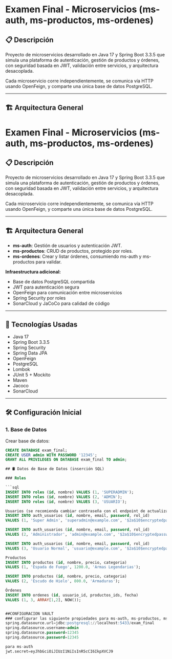 # Examen Final - Microservicios (ms-auth, ms-productos, ms-ordenes)

## 📋 Descripción

Proyecto de microservicios desarrollado en Java 17 y Spring Boot 3.3.5 que simula una plataforma de autenticación, gestión de productos y órdenes, con seguridad basada en JWT, validación entre servicios, y arquitectura desacoplada.

Cada microservicio corre independientemente, se comunica vía HTTP usando OpenFeign, y comparte una única base de datos PostgreSQL.

---

## 🏗 Arquitectura General

# Examen Final - Microservicios (ms-auth, ms-productos, ms-ordenes)

## 📋 Descripción

Proyecto de microservicios desarrollado en Java 17 y Spring Boot 3.3.5 que simula una plataforma de autenticación, gestión de productos y órdenes, con seguridad basada en JWT, validación entre servicios, y arquitectura desacoplada.

Cada microservicio corre independientemente, se comunica vía HTTP usando OpenFeign, y comparte una única base de datos PostgreSQL.

---

## 🏗 Arquitectura General

- **ms-auth**: Gestión de usuarios y autenticación JWT.
- **ms-productos**: CRUD de productos, protegido por roles.
- **ms-ordenes**: Crear y listar órdenes, consumiendo ms-auth y ms-productos para validar.

**Infraestructura adicional:**
- Base de datos PostgreSQL compartida
- JWT para autenticación segura
- OpenFeign para comunicación entre microservicios
- Spring Security por roles
- SonarCloud y JaCoCo para calidad de código

---

## 🚀 Tecnologías Usadas

- Java 17
- Spring Boot 3.3.5
- Spring Security
- Spring Data JPA
- OpenFeign
- PostgreSQL
- Lombok
- JUnit 5 + Mockito
- Maven
- Jacoco
- SonarCloud

---

## 🛠 Configuración Inicial

### 1. Base de Datos

Crear base de datos:

```sql
CREATE DATABASE exam_final;
CREATE USER admin WITH PASSWORD '12345';
GRANT ALL PRIVILEGES ON DATABASE exam_final TO admin;

## 🛢 Datos de Base de Datos (inserción SQL)

### Roles

```sql
INSERT INTO roles (id, nombre) VALUES (1, 'SUPERADMIN');
INSERT INTO roles (id, nombre) VALUES (2, 'ADMIN');
INSERT INTO roles (id, nombre) VALUES (3, 'USUARIO');

Usuarios (se recomienda cambiar contraseña con el endpoint de actualizar)
INSERT INTO auth_usuarios (id, nombre, email, password, rol_id)
VALUES (1, 'Super Admin', 'superadmin@example.com', '$2a$10$encryptedpassword', 1);

INSERT INTO auth_usuarios (id, nombre, email, password, rol_id)
VALUES (2, 'Administrador', 'admin@example.com', '$2a$10$encryptedpassword', 2);

INSERT INTO auth_usuarios (id, nombre, email, password, rol_id)
VALUES (3, 'Usuario Normal', 'usuario@example.com', '$2a$10$encryptedpassword', 3);

Productos
INSERT INTO productos (id, nombre, precio, categoria)
VALUES (1, 'Espada de Fuego', 1200.0, 'Armas Legendarias');

INSERT INTO productos (id, nombre, precio, categoria)
VALUES (2, 'Escudo de Hielo', 800.0, 'Armaduras');

Órdenes 
INSERT INTO ordenes (id, usuario_id, productos_ids, fecha)
VALUES (1, 3, ARRAY[1,2], NOW());


##CONFIGURACION VAULT
### configurar las siguiente propiedades para ms-auth, ms-productos, ms-ordenes (Con los datos de conexion de DB local)
spring.datasource.url=jdbc:postgresql://localhost:5433/exam_final
spring.datasource.username=admin
spring.datasource.password=12345
spring.datasource.password=12345

para ms-auth
jwt.secret=eyJhbGciOiJIUzI1NiIsInR5cCI6IkpXVCJ9